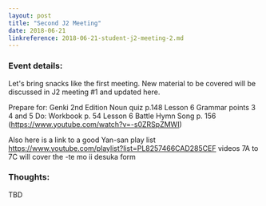 ```yaml
---
layout: post
title: "Second J2 Meeting"
date: 2018-06-21
linkreference: 2018-06-21-student-j2-meeting-2.md
---
```


### Event details:
Let's bring snacks like the first meeting.
New material to be covered will be discussed in J2 meeting #1 and updated here.

Prepare for:
Genki 2nd Edition
Noun quiz p.148
Lesson 6 Grammar points 3 4 and 5
Do:
Workbook p. 54
Lesson 6 Battle Hymn Song p. 156 (https://www.youtube.com/watch?v=-s0ZRSpZMWI)


Also here is a link to a good Yan-san play list
https://www.youtube.com/playlist?list=PL8257466CAD285CEF
videos 7A to 7C will cover the -te mo ii desuka form

### Thoughts:
TBD
